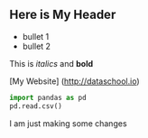 ## Here is My Header
* bullet 1
* bullet 2

This is *italics* and **bold**

[My Website] (http://dataschool.io)

```python 
import pandas as pd
pd.read.csv()
```

I am just making some changes